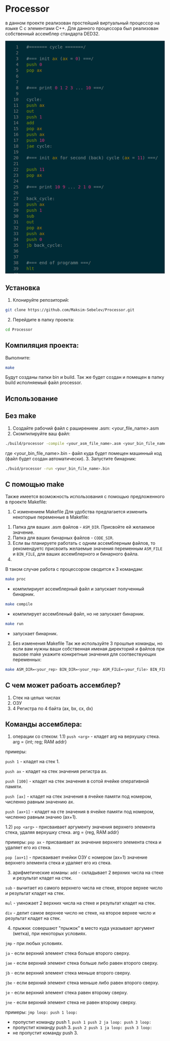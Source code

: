 # Processor
в данном проекте реализован простейший виртуальный процессор на языке С с элементами С++. Для данного процессора был реализован собственный ассемблер стандарта DED32.

![Processor Logo](https://github.com/Maksim-Sebelev/Processor/blob/main/assets/asm_code.png)

## Установка

1. Клонируйте репозиторий:
```bash
git clone https://github.com/Maksim-Sebelev/Processor.git
```
2. Перейдите в папку проекта:
```bash
cd Processor
```

## Компиляция проекта:
Выполните:
```bash
make
```
Будут созданы папки bin и build. Так же будет создан и помещен в папку build исполняемый файл processor.

## Использование
## Без make
1. Создайте рабочий файл с раширением .asm: <your_file_name>.asm
2. Скомпилируйте ваш файл:
```bash
./build/processor -compile <your_asm_file_name>.asm <your_bin_file_name>.bin
```
где <your_bin_file_name>.bin - файл куда будет помещен машинный код (файл будет создан автоматически).
3. Запустите бинарник:
```bash
./buid/processor -run <your_bin_file_name>.bin
```
## С помощью make
Также имеется возможность использования с помощью предложенного в проекте Makefile:
1) С изменением Makefile
Для удобства предлагается изменить некоторые переменные в Makefile:
1. Папка для ваших .asm файлов - `ASM_DIR`. Присвойте ей желаемое значение.
2. Папка для ваших бинарных файлов - `CODE_SIR`.
3. Если вы планируете работать с одним ассемблерным файлов, то рекомендуетс присвоить желаемые значения переменным `ASM_FILE` и `BIN_FILE`, для ваших ассемблерного и бинарного файла.
4. 
В таком случае работа с процессором сводится к 3 командам:
  
```bash
make proc
```
- компилириует ассемблерный файл и запускает полученный бинарник.

```bash
make compile
```
- компилирует ассембленый файл, но не запускает бинарник.

```bash
make run
```
- запускает бинарник.

2) Без изменения Makefile
Так же используйте 3 прошлые команды, но если вам нужны ваши собственная именая директорий и файлов при вызове make укажите конкретные значения для соотвествующих переменных:
```bash
make ASM_DIR=<your_rep> BIN_DIR=<your_rep> ASM_FILE=<your_file> BIN_FILE=<your_file> proc
```

## С чем может рабоать ассемблер?
1) Стек на целых числах
2) ОЗУ
3) 4 Регистра по 4 байта (ax, bx, cx, dx)


## Команды ассемблера:

1) операции со стеком:
  1.1)
  `push <arg>` - кладет arg на верхушку стека.
  arg = {int; reg; RAM addr}

  примеры:

  `push 1` - кладет на стек 1.

  `push ax` - кладет на стек значения регистра ax.
  
  `push [100]`  - кладет на стек значения в сотой ячейке оперативной памяти.

  `push [ax]`   - кладет на стек значения в ячейке памяти под номером, численно равным значению ax.

  `push [ax+1]` - кладет на сте значения в ячейке памяти под номером, численно равным значию (ax+1).

  1.2) 
  `pop <arg>` - присваивает аргументу значения верхнего элемента стека, удаляя верхушку стека.
  arg = {reg, RAM addr}

  примеры:
  `pop ax`     - присваивает ax значение верхнего элемента стека и удаляет его из стека.

  `pop [ax+1]` - присваивает ячейки ОЗУ с номером (ax+1) значение верхнего элемента стека и удаляет его из стека.
   
3) арифметические команы: 
  `add` - складывает 2 верхних числа на стеке и результат кладет на стек.

  `sub` - вычитает из самого верхнего числа не стеке, второе верхее число и результат кладет на стек.

  `mul` -  умножает 2 верхних числа на стеке и результат кладет на стек.

  `div` - делит самое верхнее число не стеке, на второе верхее число и результат кладет на стек.

4) прыжки:
  совершают "прыжок" в место куда указывает аргумент (метка), при некоторых условиях.

  `jmp` - при любых условиях.

  `ja` - если верхний элемент стека больше второго сверху.

  `jae` - если верхний элемент стека больше либо равен второго сверху.

  `jb` - если верхний элемент стека меньше второго сверху.

  `jbe` - если верхний элемент стека меньше либо равен второго сверху.

  `je` - если верхний элемент стека равен второму сверху.

  `jne` - если верхний элемент стека не равен второму сверху.


  примеры:
  `jmp loop:
   push 1
   loop:`
  - пропустит команду push 1.
   `push 1
   push 2
   ja loop:
   push 3
   loop:`
  - пропустит команду push 3.
   `push 2
   push 1
   ja loop:
   push 3
   loop:`
  - не пропустит команду push 3.
   


